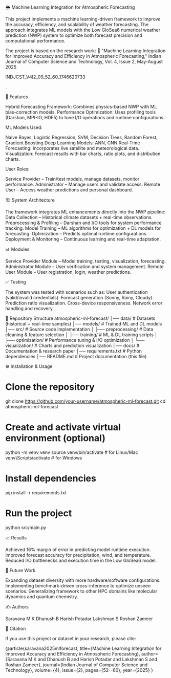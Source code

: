 🌦️ Machine Learning Integration for Atmospheric Forecasting

This project implements a machine learning-driven framework to improve the accuracy, efficiency, and scalability of weather forecasting. The approach integrates ML models with the Low GloSea6 numerical weather prediction (NWP) system to optimize both forecast precision and computational performance.

The project is based on the research work:
📄 "Machine Learning Integration for Improved Accuracy and Efficiency in Atmospheric Forecasting," Indian Journal of Computer Science and Technology, Vol. 4, Issue 2, May-August 2025 

INDJCST_V4I2_09_52_60_1746620733

.

🚀 Features

Hybrid Forecasting Framework: Combines physics-based NWP with ML bias-correction models.
Performance Optimization: Uses profiling tools (Darshan, MPI-IO, HDF5) to tune I/O operations and runtime configurations.

ML Models Used:

Naive Bayes, Logistic Regression, SVM, Decision Trees, Random Forest, Gradient Boosting
Deep Learning Models: ANN, CNN
Real-Time Forecasting: Incorporates live satellite and meteorological data.
Visualization: Forecast results with bar charts, ratio plots, and distribution charts.

User Roles:

Service Provider – Train/test models, manage datasets, monitor performance.
Administrator – Manage users and validate access.
Remote User – Access weather predictions and personal dashboard.

🏗️ System Architecture

The framework integrates ML enhancements directly into the NWP pipeline:
Data Collection – Historical climate datasets + real-time observations.
Preprocessing & Profiling – Darshan and I/O tools for system performance tracking.
Model Training – ML algorithms for optimization + DL models for forecasting.
Optimization – Predicts optimal runtime configurations.
Deployment & Monitoring – Continuous learning and real-time adaptation.

📊 Modules

Service Provider Module – Model training, testing, visualization, forecasting.
Administrator Module – User verification and system management.
Remote User Module – User registration, login, weather predictions.

✅ Testing

The system was tested with scenarios such as:
User authentication (valid/invalid credentials).
Forecast generation (Sunny, Rainy, Cloudy).
Prediction ratio visualization.
Cross-device responsiveness.
Network error handling and recovery.

📂 Repository Structure
atmospheric-ml-forecast/
│── data/                 # Datasets (historical + real-time samples)
│── models/               # Trained ML and DL models
│── src/                  # Source code implementation
│   ├── preprocessing/    # Data cleaning & feature selection
│   ├── training/         # ML & DL training scripts
│   ├── optimization/     # Performance tuning & I/O optimization
│   └── visualization/    # Charts and prediction visualization
│── docs/                 # Documentation & research paper
│── requirements.txt      # Python dependencies
│── README.md             # Project documentation (this file)

⚙️ Installation & Usage
# Clone the repository
git clone https://github.com/your-username/atmospheric-ml-forecast.git
cd atmospheric-ml-forecast

# Create and activate virtual environment (optional)
python -m venv venv
source venv/bin/activate   # for Linux/Mac
venv\Scripts\activate      # for Windows

# Install dependencies
pip install -r requirements.txt

# Run the project
python src/main.py

📈 Results

Achieved 16% margin of error in predicting model runtime execution.
Improved forecast accuracy for precipitation, wind, and temperature.
Reduced I/O bottlenecks and execution time in the Low GloSea6 model.

🔮 Future Work

Expanding dataset diversity with more hardware/software configurations.
Implementing benchmark-driven cross-inference to optimize unseen scenarios.
Generalizing framework to other HPC domains like molecular dynamics and quantum chemistry.

✍️ Authors

Saravana M K
Dhanush B
Harish Potadar
Lakshman S
Roshan Zameer

📜 Citation

If you use this project or dataset in your research, please cite:

@article{saravana2025mlforecast,
  title={Machine Learning Integration for Improved Accuracy and Efficiency in Atmospheric Forecasting},
  author={Saravana M K and Dhanush B and Harish Potadar and Lakshman S and Roshan Zameer},
  journal={Indian Journal of Computer Science and Technology},
  volume={4},
  issue={2},
  pages={52--60},
  year={2025}
}

